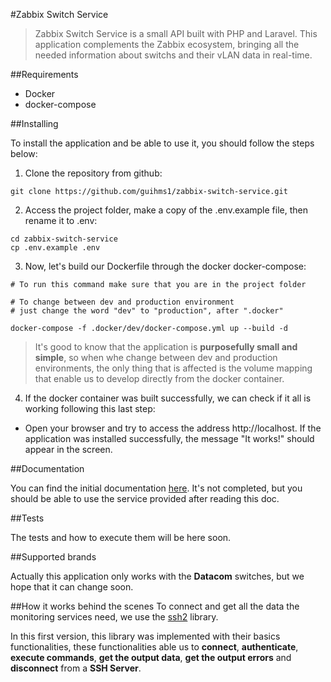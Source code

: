 #Zabbix Switch Service
>Zabbix Switch Service is a small API built with PHP and Laravel. This application complements the Zabbix ecosystem, bringing all the needed information about switchs and their vLAN data in real-time.

##Requirements

- Docker
- docker-compose

##Installing

To install the application and be able to use it, you should follow the steps below:

1. Clone the repository from github:
```
git clone https://github.com/guihms1/zabbix-switch-service.git
```

2. Access the project folder, make a copy of  the .env.example file, then rename it to .env:
```
cd zabbix-switch-service
cp .env.example .env
```

3. Now, let's build our Dockerfile through the docker docker-compose:
```shell
# To run this command make sure that you are in the project folder

# To change between dev and production environment
# just change the word "dev" to "production", after ".docker"

docker-compose -f .docker/dev/docker-compose.yml up --build -d
```
> It's good to know that the application is **purposefully small and simple**, so when whe change between dev and production environments, the only thing that is affected is the volume mapping that enable us to develop directly from the docker container.

4. If the docker container was built successfully, we can check if it all is working following this last step:

 - Open your browser and try to access the address http://localhost. If the application was installed successfully, the message "It works!" should appear in the screen.

##Documentation

You can find the initial documentation [here](https://guihms1.stoplight.io/docs/zabbix-switch-service/YXBpOjE3MjQ0NzY2-zabbix-switch-api). It's not completed, but you should be able to use the service provided after reading this doc.

##Tests

The tests and how to execute them will be here soon.

##Supported brands

Actually this application only works with the **Datacom** switches, but we hope that it can change soon.

##How it works behind the scenes
To connect and get all the data the monitoring services need, we use the [ssh2](https://www.php.net/manual/pt_BR/book.ssh2.php) library.

In this first version, this library was implemented with their basics functionalities, these functionalities able us to **connect**, **authenticate**, **execute commands**, **get the output data**, **get the output errors** and **disconnect** from a **SSH Server**.
